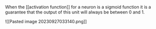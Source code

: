 When the [[activation function]] for a neuron is a sigmoid function it is a guarantee that the output of this unit will always be between 0 and 1.


![[Pasted image 20230927033140.png]]
